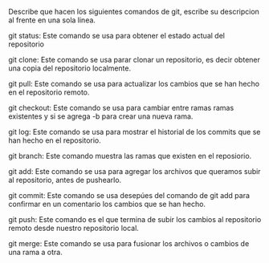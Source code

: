 Describe que hacen los siguientes comandos de git, escribe su descripcion al frente en una sola linea.

git status: Este comando se usa para obtener el estado actual del repositorio

git clone: Este comando se usa parar clonar un repositorio, es decir obtener una copia del repositorio localmente.

git pull: Este comando se usa para actualizar los cambios que se han hecho en el repositorio remoto.

git checkout: Este comando se usa para cambiar entre ramas ramas existentes y si se agrega -b para crear una nueva rama.

git log: Este comando se usa para mostrar el historial de los commits que se han hecho en el repositorio.

git branch: Este comando muestra las ramas que existen en el reposiorio.

git add: Este comando se usa para agregar los archivos que queramos subir al repositorio, antes de pushearlo.

git commit: Este comando se usa desepúes del comando de git add para confirmar en un comentario los cambios que se han hecho.

git push: Este comando es el que termina de subir los cambios al repositorio remoto desde nuestro repositorio local.

git merge: Este comando se usa para fusionar los archivos o cambios de una rama a otra.
